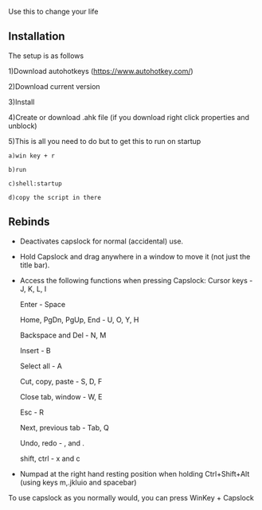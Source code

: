 Use this to change your life

## Installation

The setup is as follows

1)Download autohotkeys (https://www.autohotkey.com/)

2)Download current version

3)Install

4)Create or download .ahk file (if you download right click properties and unblock)

5)This is all you need to do but to get this to run on startup

    a)win key + r

    b)run

    c)shell:startup

    d)copy the script in there

## Rebinds

- Deactivates capslock for normal (accidental) use.

- Hold Capslock and drag anywhere in a window to move it (not just the title bar).

- Access the following functions when pressing Capslock:
  Cursor keys - J, K, L, I

  Enter - Space

  Home, PgDn, PgUp, End - U, O, Y, H

  Backspace and Del - N, M

  Insert - B

  Select all - A

  Cut, copy, paste - S, D, F

  Close tab, window - W, E

  Esc - R

  Next, previous tab - Tab, Q

  Undo, redo - , and .

  shift, ctrl - x and c

- Numpad at the right hand resting position when holding Ctrl+Shift+Alt (using keys m,.jkluio and spacebar)

To use capslock as you normally would, you can press WinKey + Capslock
